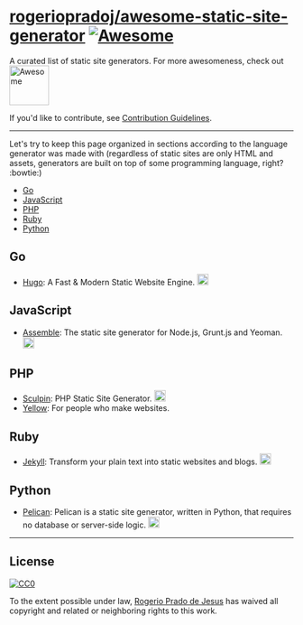# [rogeriopradoj/awesome-static-site-generator](https://github.com/rogeriopradoj/awesome-static-site-generator) [![Awesome](https://cdn.rawgit.com/sindresorhus/awesome/d7305f38d29fed78fa85652e3a63e154dd8e8829/media/badge.svg)](https://github.com/sindresorhus/awesome)

A curated list of static site generators. For more awesomeness, check out <a href="https://github.com/sindresorhus/awesome">
  <img src="https://cdn.rawgit.com/sindresorhus/awesome/master/media/logo.svg" alt="Awesome" width="70px">
</a>

If you'd like to contribute, see [Contribution Guidelines](CONTRIBUTING.md).

---

Let's try to keep this page organized in sections according to the language generator was made with (regardless of static sites are only HTML and assets, generators are built on top of some programming language, right? :bowtie:)

- [Go](#go)
- [JavaScript](#javascript)
- [PHP](#php)
- [Ruby](#ruby)
- [Python](#python)

## Go

- [Hugo](http://gohugo.io/): A Fast & Modern Static Website Engine. <img src="http://gohugo.io/favicon.ico" alt="Hugo icon" width="20px">


## JavaScript

- [Assemble](http://assemble.io/): The static site generator for Node.js, Grunt.js and Yeoman. <img src="http://assemble.io/assets/img/light/favicon.ico" alt="Assemble icon" width="20px">

## PHP

- [Sculpin](https://sculpin.io/): PHP Static Site Generator. <img src="https://sculpin.io/images/jackson/76x76.png" alt="Sculpin icon" width="20px">
- [Yellow](https://datenstrom.se/yellow/): For people who make websites.

## Ruby

- [Jekyll](http://jekyllrb.com/): Transform your plain text into static websites and blogs. <img src="http://jekyllrb.com/favicon.ico" alt="Sculpin icon" width="20px">

## Python

- [Pelican](http://blog.getpelican.com/): Pelican is a static site generator, written in Python, that requires no database or server-side logic. <img src="https://avatars0.githubusercontent.com/u/2043492?v=3&s=200" alt="Pelican Python" width="20px" height="20px">

---

## License

[![CC0](http://i.creativecommons.org/p/zero/1.0/88x31.png)](http://creativecommons.org/publicdomain/zero/1.0/)

To the extent possible under law, [Rogerio Prado de Jesus](http://rogeriopradoj.com/about/) has waived all copyright and related or neighboring rights to this work.
